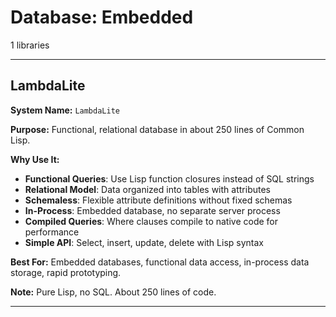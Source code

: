 # Database: Embedded

1 libraries

---

## LambdaLite

**System Name:** `LambdaLite`

**Purpose:** Functional, relational database in about 250 lines of Common Lisp.

**Why Use It:**
- **Functional Queries**: Use Lisp function closures instead of SQL strings
- **Relational Model**: Data organized into tables with attributes
- **Schemaless**: Flexible attribute definitions without fixed schemas
- **In-Process**: Embedded database, no separate server process
- **Compiled Queries**: Where clauses compile to native code for performance
- **Simple API**: Select, insert, update, delete with Lisp syntax

**Best For:** Embedded databases, functional data access, in-process data storage, rapid prototyping.

**Note:** Pure Lisp, no SQL. About 250 lines of code.

---


